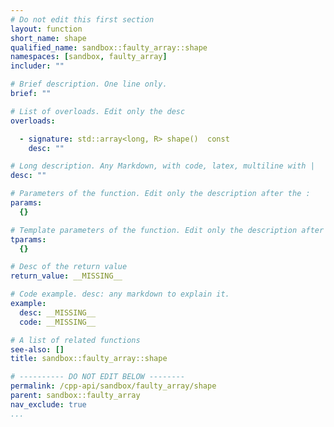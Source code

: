 ```yaml
---
# Do not edit this first section
layout: function
short_name: shape
qualified_name: sandbox::faulty_array::shape
namespaces: [sandbox, faulty_array]
includer: ""

# Brief description. One line only.
brief: ""

# List of overloads. Edit only the desc
overloads:

  - signature: std::array<long, R> shape()  const
    desc: ""

# Long description. Any Markdown, with code, latex, multiline with |
desc: ""

# Parameters of the function. Edit only the description after the :
params:
  {}

# Template parameters of the function. Edit only the description after the :
tparams:
  {}

# Desc of the return value
return_value: __MISSING__

# Code example. desc: any markdown to explain it.
example:
  desc: __MISSING__
  code: __MISSING__

# A list of related functions
see-also: []
title: sandbox::faulty_array::shape

# ---------- DO NOT EDIT BELOW --------
permalink: /cpp-api/sandbox/faulty_array/shape
parent: sandbox::faulty_array
nav_exclude: true
...
```


